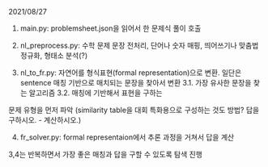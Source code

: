 
2021/08/27

1. main.py: problemsheet.json을 읽어서 한 문제식 풀이 호출
2. nl_preprocess.py: 수학 문제 문장 전처리, 단어나 숫자 매핑, 띄어쓰기나 맞춤법 정규화, 형태소 분석(?)

3. nl_to_fr.py: 자연어를 형식표현(formal representation)으로 변환.
일단은 sentence 매칭 기반으로 매치되는 문장을 찾아서 변환
3.1. 가장 유사한 문장을 찾는 알고리즘
3.2. 매칭에 기반해서 표현을 구하는

문제 유형을 먼저 파악
(similarity table을 대회 특화용으로 구성하는 것도 방법? 답을 구하시오. - 계산하시오.)

4. fr_solver.py: formal representaion에서 추론 과정을 거쳐서 답을 계산

3,4는 반복하면서 가장 좋은 매칭과 답을 구할 수 있도록 탐색 진행

